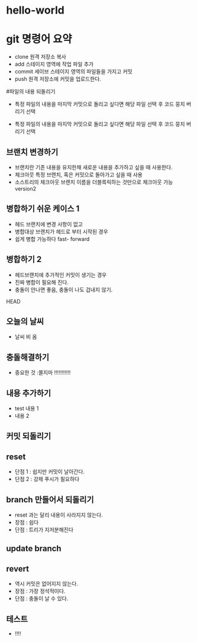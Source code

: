 # hello-world

# git 명령어 요약 

- clone  원격 저장소 복사
- add  스테이지 영역에 작업 파일 추가 
- commit  세이브 스테이지 영역의 파일들을 가지고 커밋 
- push 원격 저장소에 커밋을 업로드한다.

#파일의 내용 되돌리기 
 
- 특정 파일의 내용을 마지막 커밋으로 돌리고 싶다면 해당 파일 선택 후  코드 뭉치 버리기 선택 

- 특정 파일의 내용을 마지막 커밋으로 돌리고 싶다면 해당 파일 선택 후  코드 뭉치 버리기 선택 

## 브랜치 변경하기 
- 브랜치란  기존 내용을 유지한채 새로운 내용을 추가하고 싶을 때 사용한다. 
- 체크아웃  특정 브랜치, 혹은 커밋으로 돌아가고 싶을 때 사용 
- 소스트리의 체크아웃 브랜치 이름을 더블륵릭하는 것만으로 체크아웃 가능
 version2

## 병합하기 쉬운 케이스 1 
- 헤드 브랜치에 변경 사항이 없고 
- 병합대상 브랜치가 헤드로 부터 시작된 경우 
- 쉽게 병합 가능하다 fast- forward

## 병합하기 2 

- 헤드브랜치에 추가적인 커밋이 생기는 경우
- 진짜 병합이 필요해 진다. 
- 충돌이 안나면 좋음, 충돌이 나도 겁내지 않기.

 HEAD

## 오늘의 날씨 
- 날씨 비 옴 

## 충돌해결하기 

- 중요한 것 :쫄지마 !!!!!!!!!!! 
 
## 내용 추가하기 
- test 내용 1 
- 내용 2

## 커밋 되돌리기

## reset 

- 단점 1 : 쉽지만 커밋이 날아간다. 
- 단점 2 : 강제 푸시가 필요하다

## branch  만들어서 되돌리기 

- reset  과는 달리 내용이 사라지지 않는다. 
- 장점 : 쉽다 
- 단점 : 트리가 지저분해진다 

## update branch 


## revert

- 역시 커밋은 없어지지 않는다. 
- 장점 : 가장 정석적이다. 
- 단점 : 충돌이 날 수 있다. 


## 테스트

- !!!! 
